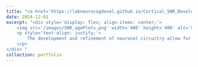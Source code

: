 ```yaml
---
title: "<a href='https://labneurocogdevel.github.io/Cortical_SNR_Development/'> Prefrontal Excitation/Inhibition Balance Supports Adolescent Enhancement in Circuit Signal to Noise Ratio</a>"
date: 2024-12-01
excerpt: "<div style='display: flex; align-items: center;'>
    <img src='/images/SNR_agePlots.png' width='400' height='400' alt='SNR Age Plots' style='margin-right: 10px;'>
    <p style='text-align: justify;'>
        The development and refinement of neuronal circuitry allow for stabilized and efficient neural recruitment, supporting adult-like behavioral performance. During adolescence, the maturation of PFC is proposed to be a critical period (CP) for executive function, driven by a break in balance between glutamatergic excitation and GABAergic inhibition (E/I) neurotransmission. During CPs, cortical circuitry fine-tunes to improve information processing and reliable responses to stimuli, shifting from spontaneous to evoked activity, enhancing the SNR, and promoting neural synchronization. Harnessing 7T MR spectroscopy and EEG in a longitudinal cohort (N = 164, ages 10-32 years, 283 neuroimaging sessions), we outline associations between age-related changes in glutamate and GABA neurotransmitters and EEG measures of cortical SNR. 
    </p>
</div> "
collection: portfolio
---
```


